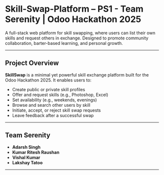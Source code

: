 # Skill-Swap-Platform – PS1 - Team Serenity | Odoo Hackathon 2025

A full-stack web platform for skill swapping, where users can list their own skills and request others in exchange. Designed to promote community collaboration, barter-based learning, and personal growth.

---

##  Project Overview

**SkillSwap** is a minimal yet powerful skill exchange platform built for the Odoo Hackathon 2025. It enables users to:

- Create public or private skill profiles
- Offer and request skills (e.g., Photoshop, Excel)
- Set availability (e.g., weekends, evenings)
- Browse and search other users by skill
- Initiate, accept, or reject skill swap requests
- Leave feedback after a successful swap

---

##  Team Serenity

- **Adarsh Singh**
- **Kumar Ritesh Raushan**
- **Vishal Kumar**
- **Lakshay Tatoo**

---